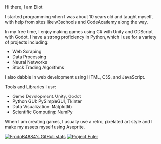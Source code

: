 Hi there, I am Eliot

I started programming when I was about 10 years old and taught myself, with help from sites like w3schools and CodeAcademy along the way.

In my free time, I enjoy making games using C# with Unity and GDScript with Godot. I have a strong proficiency in Python, which I use for a variety of projects including:
- Web Scraping 
- Data Processing 
- Neural Networks 
- Stock Trading Algorithms 

I also dabble in web development using HTML, CSS, and JavaScript.

Tools and Libraries I use:

- Game Development: Unity, Godot 
- Python GUI: PySimpleGUI, Tkinter 
- Data Visualization: Matplotlib 
- Scientific Computing: NumPy 

When I am creating games, I usually use a retro, pixelated art style and I make my assets myself using Aseprite.

[![FrodoB4884's GitHub stats](https://github-readme-stats.vercel.app/api?username=FrodoB4884)](https://github.com/FrodoB4884/github-readme-stats)
[![Project Euler](https://projecteuler.net/profile/FrodoB4884.png)](https://projecteuler.net/progress)

